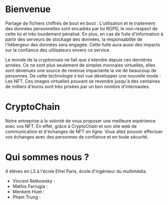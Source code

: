 # Bienvenue
Partage de fichiers chiffrés de bout en bout : L'utilisation et le traitement des données personnelles sont encadrés par loi RGPD, le non-respect de cette loi et très lourdement pénalisé. En plus, en cas de fuite d'information à partir des serveurs de stockage des données, la responsabilité de l'hébergeur des données sera engagée. Cette fuite aura aussi des impacts sur la confiance des utilisateurs envers ce service.


Le monde de la cryptonnaie ne fait que s'etendre depuis ces dernières années. Ce ne sont plus seulement de simples monnaies virtuelles, elles sont devenues une source de revenue impactante la vie de beaucoup de personnes. De cette technologie s'est vue développer une nouvelle mode : Les NFT. Ces images virtuelles pouvant se revendre jusqu'à des centaines de milliers d'euros sont très prisées par un bon nombre d'internautes.


# CryptoChain 
Notre entreprise à la volonté de vous proposer une meilleure expérience avec vos NFT. En effet, grâce à CryptoChain et son site web de communication et d'échanges de NFT en ligne. Vous allez pouvoir effectuer vos échanges avec des personnes de confiance et en toute sécurité.


# Qui sommes nous ?
4 élèves en L3 à l'école Efrei Paris, école d'ingénieur du multimédia.


* Vincent Retkowsky : 
* Mathis Farrugia : 
* Menkem Huet : 
* Pham Trung : 
